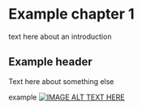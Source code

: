 # Example chapter 1

text here about an introduction

## Example header

Text here about something else

example
[![IMAGE ALT TEXT HERE](https://img.youtube.com/vi/iBty7FE_zlQ?si=eeU-YbmpqqkWlCDi/0.jpg)](https://www.youtube.com/watch?v=iBty7FE_zlQ?si=eeU-YbmpqqkWlCDi)

